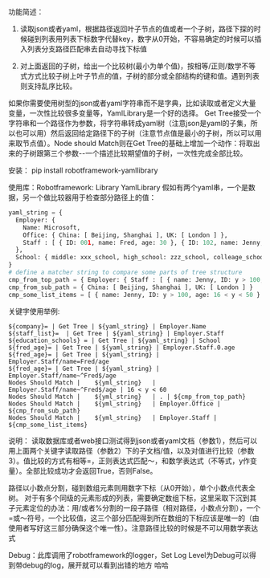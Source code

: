 ﻿功能简述：

1. 读取json或者yaml，根据路径返回叶子节点的值或者一个子树，路径下探的时候碰到列表用列表下标数字代替key，数字从0开始，不容易确定的时候可以插入列表分支路径匹配串去自动寻找下标值

2. 对上面返回的子树，给出一个比较树(最小为单个值)，按相等/正则/数学不等式方式比较子树上叶子节点的值，子树的部分或全部结构的键和值。遇到列表则支持乱序比较。

如果你需要使用树型的json或者yaml字符串而不是字典，比如读取或者定义大量变量，一次性比较很多变量等，YamlLibrary是一个好的选择。 Get Tree接受一个字符串和一个路径作为参数，将字符串转成yaml树（注意json是yaml的子集，所以也可以用）然后返回给定路径下的子树（注意节点值是最小的子树，所以可以用来取节点值）。Node should Match则在Get Tree的基础上增加一个动作：将取出来的子树跟第三个参数--一个描述比较期望值的子树，一次性完成全部比较。

安装：
pip install robotframework-yamllibrary

使用库：Robotframework: Library   YamlLibrary
假如有两个yaml串，一个是数据，另一个做比较器用于检查部分路径上的值：
```python
yaml_string = {
  Employer: {
    Name: Microsoft,
    Office: { China: [ Beijing, Shanghai ], UK: [ London ] },
    Staff : [ { ID: 001, name: Fred, age: 30 }, { ID: 102, name: Jenny, age: 21 } ],
  },
  School: { middle: xxx_school, high_school: zzz_school, colleage_school: sss_school },
}
# define a matcher string to compare some parts of tree structure
cmp_from_top_path = { Employer: { Staff : [ { name: Jenny, ID: y > 100, age: 16 < y < 50 } ] } }
cmp_from_sub_path = { China: [ Beijing, Shanghai ], UK: [ London ] }
cmp_some_list_items = [ { name: Jenny, ID: y > 100, age: 16 < y < 50 } ]

```

关键字使用举例:
```robotframework
${company}= | Get Tree | ${yaml_string} | Employer.Name
${staff_list}=	| Get Tree | ${yaml_string} | Employer.Staff
${education_schools} = | Get Tree | ${yaml_string} | School
${fred_age}= | Get Tree | ${yaml_string} | Employer.Staff.0.age
${fred_age}= | Get Tree | ${yaml_string} | Employer.Staff/name=Fred/age
${fred_age}= | Get Tree | ${yaml_string} | Employer.Staff/name~^Fred$/age
Nodes Should Match |	${yml_string}	| Employer.Staff/name~^Fred$/age | 16 < y < 60
Nodes Should Match |	${yml_string}	| . | ${cmp_from_top_path}
Nodes Should Match |	${yml_string}	| Employer.Office | ${cmp_from_sub_path}
Nodes Should Match |	${yml_string}	| Employer.Staff | ${cmp_some_list_items}
```

说明：
读取数据库或者web接口测试得到json或者yaml文档（参数1），然后可以用上面两个关键字读取路径（参数2）下的子文档/值，以及对值进行比较（参数3）。值比较的方式有相等=，正则表达式匹配～，和数学表达式（不等式，y作变量）。全部比较成功才会返回True，否则False。

路径以小数点分割，碰到数组元素则用数字下标（从0开始），单个小数点代表全树。
对于有多个同级的元素形成的列表，需要确定数组下标，这里采取下沉到其子元素定位的办法：用/或者%分割的一段子路径（相对路径，小数点分割），一个=或～符号，一个比较值，这三个部分匹配得到所在数组的下标应该是唯一的（由使用者写好这三部分确保这个唯一性）。注意路径比较的时候是不可以用数学表达式

Debug：此库调用了robotframework的logger，Set Log Level为Debug可以得到带debug的log，展开就可以看到出错的地方 哈哈
